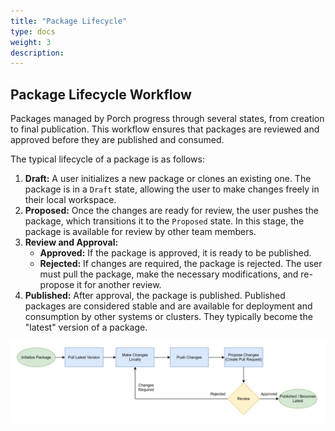 ```yaml
---
title: "Package Lifecycle"
type: docs
weight: 3
description:
---
```


## Package Lifecycle Workflow

Packages managed by Porch progress through several states, from creation to final publication. This workflow ensures that packages are reviewed and approved before they are published and consumed.

The typical lifecycle of a package is as follows:

1.  **Draft:** A user initializes a new package or clones an existing one. The package is in a `Draft` state, allowing the user to make changes freely in their local workspace.
2.  **Proposed:** Once the changes are ready for review, the user pushes the package, which transitions it to the `Proposed` state. In this stage, the package is available for review by other team members.
3.  **Review and Approval:**
    *   **Approved:** If the package is approved, it is ready to be published.
    *   **Rejected:** If changes are required, the package is rejected. The user must pull the package, make the necessary modifications, and re-propose it for another review.
4.  **Published:** After approval, the package is published. Published packages are considered stable and are available for deployment and consumption by other systems or clusters. They typically become the "latest" version of a package.

![Flowchart](../static/flowchart.drawio.svg)
